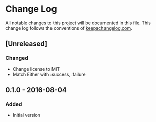 # Change Log
All notable changes to this project will be documented in this file.
This change log follows the conventions of [keepachangelog.com](http://keepachangelog.com/).

## [Unreleased]
### Changed
- Change license to MIT
- Match Either with :success, :failure


## 0.1.0 - 2016-08-04
### Added
- Initial version
